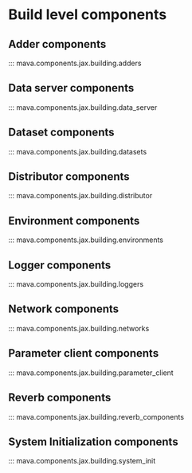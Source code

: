 # Build level components

## Adder components
::: mava.components.jax.building.adders

## Data server components
::: mava.components.jax.building.data_server

## Dataset components
::: mava.components.jax.building.datasets

## Distributor components
::: mava.components.jax.building.distributor

## Environment components
::: mava.components.jax.building.environments

## Logger components
::: mava.components.jax.building.loggers

## Network components
::: mava.components.jax.building.networks

## Parameter client components
::: mava.components.jax.building.parameter_client

## Reverb components
::: mava.components.jax.building.reverb_components

## System Initialization components
::: mava.components.jax.building.system_init
